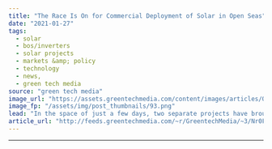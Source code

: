 ```yaml
---
title: "The Race Is On for Commercial Deployment of Solar in Open Seas"
date: "2021-01-27"
tags: 
  - solar
  - bos/inverters
  - solar projects
  - markets &amp; policy
  - technology
  - news,
  - green tech media
source: "green tech media"
image_url: "https://assets.greentechmedia.com/content/images/articles/Ocean-Sun-Magat-Dam_Floating_solar-XL_Credit_Ocean_Sun.jpg"
image_fp: "/assets/img/post_thumbnails/93.png"
lead: "In the space of just a few days, two separate projects have brought the promise of offshore floating solar a step closer to commercial reality. First, the oil and gas major Equinor announced its involvement in an offshore floating solar trial with Mo ..."
article_url: "http://feeds.greentechmedia.com/~r/GreentechMedia/~3/Nr0FnMjaBMc/race-on-for-commercial-deployment-of-solar-in-open-seas"
---
```


---
